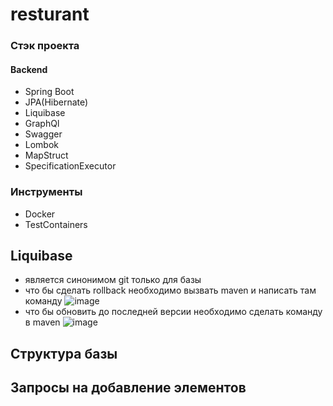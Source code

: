 # resturant
### Стэк проекта
#### Backend
- Spring Boot
- JPA(Hibernate)
- Liquibase
- GraphQl
- Swagger
- Lombok
- MapStruct
- SpecificationExecutor
### Инструменты
- Docker
- TestContainers
## Liquibase
- является синонимом git только для базы
- что бы сделать rollback необходимо вызвать maven и написать там команду 
 ![image](https://user-images.githubusercontent.com/37213273/128229824-87d96032-4721-4102-afcc-d14c466e669e.png)
- что бы обновить до последней версии необходимо сделать команду в maven 
![image](https://user-images.githubusercontent.com/37213273/128229942-70298302-786f-498b-b5e0-9d57bc7cf59f.png)
## Структура базы 


## Запросы на добавление элементов


